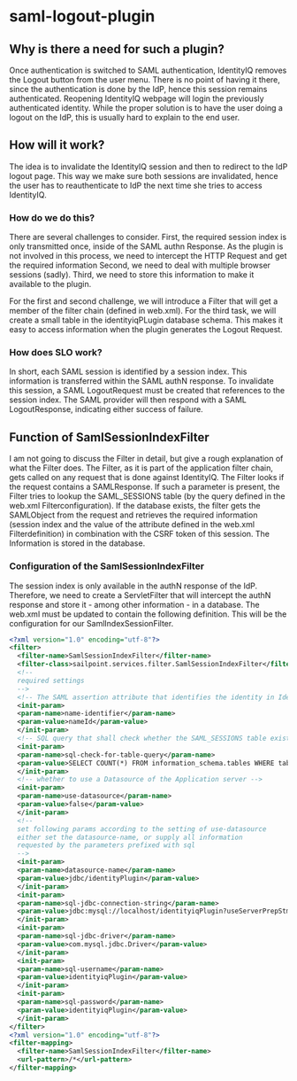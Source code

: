 # saml-logout-plugin
## Why is there a need for such a plugin?
Once authentication is switched to SAML authentication, IdentityIQ removes the Logout button from the user menu. There is no point of having it there, since the authentication is done by the IdP, hence this session remains authenticated. Reopening IdentityIQ webpage will login the previously authenticated identity. While the proper solution is to have the user doing a logout on the IdP, this is usually hard to explain to the end user.
 
## How will it work?
The idea is to invalidate the IdentityIQ session and then to redirect to the IdP logout page. This way we make sure both sessions are invalidated, hence the user has to reauthenticate to IdP the next time she tries to access IdentityIQ.

### How do we do this?
There are several challenges to consider.
First, the required session index is only transmitted once, inside of the SAML authn Response. As the plugin is not involved in this process, we need to intercept the HTTP Request and get the required information
Second, we need to deal with multiple browser sessions (sadly).
Third, we need to store this information to make it available to the plugin.
 
For the first and second challenge, we will introduce a Filter that will get a member of the filter chain (defined in web.xml).
For the third task, we will create a small table in the identityiqPLugin database schema. This makes it easy to access information when the plugin generates the Logout Request.
 
### How does SLO work?
In short, each SAML session is identified by a session index. This information is transferred within the SAML authN response. To invalidate this session, a SAML LogoutRequest must be created that references to the session index.
The SAML provider will then respond with a SAML LogoutResponse, indicating either success of failure.
  
## Function of SamlSessionIndexFilter
I am not going to discuss the Filter in detail, but give  a rough explanation of what the Filter does.
The Filter, as it is part of the application filter chain, gets called on any request that is done against IdentityIQ. The Filter looks if the request contains a SAMLResponse.
If such a parameter is present, the Filter tries to lookup the SAML_SESSIONS table (by the query defined in the web.xml Filterconfiguration).
If the database exists, the filter gets the SAMLObject from the request and retrieves the required information (session index and the value of the attribute defined in the web.xml Filterdefinition) in combination with the CSRF token of this session.
The Information is stored in the database.

### Configuration of the SamlSessionIndexFilter
The session index is only available in the authN response of the IdP. Therefore, we need to create a ServletFilter that will intercept the authN response and store it - among other information - in a database.
The web.xml must be updated to contain the following definition. This will be the configuration for our SamlIndexSessionFilter.
```xml
<?xml version="1.0" encoding="utf-8"?>  
<filter>  
  <filter-name>SamlSessionIndexFilter</filter-name>  
  <filter-class>sailpoint.services.filter.SamlSessionIndexFilter</filter-class>  
  <!--  
  required settings  
  -->  
  <!-- The SAML assertion attribute that identifies the identity in IdentityIQ -->  
  <init-param>  
  <param-name>name-identifier</param-name>  
  <param-value>nameId</param-value>  
  </init-param>  
  <!-- SQL query that shall check whether the SAML_SESSIONS table exists at all -->  
  <init-param>  
  <param-name>sql-check-for-table-query</param-name>  
  <param-value>SELECT COUNT(*) FROM information_schema.tables WHERE table_schema = 'identityiqPlugin' AND table_name = 'SAML_SESSIONS' LIMIT 1</param-value>  
  </init-param>  
  <!-- whether to use a Datasource of the Application server -->  
  <init-param>  
  <param-name>use-datasource</param-name>  
  <param-value>false</param-value>  
  </init-param>  
  <!--   
  set following params according to the setting of use-datasource  
  either set the datasource-name, or supply all information   
  requested by the parameters prefixed with sql  
  -->  
  <init-param>  
  <param-name>datasource-name</param-name>  
  <param-value>jdbc/identityPlugin</param-value>  
  </init-param>  
  <init-param>  
  <param-name>sql-jdbc-connection-string</param-name>  
  <param-value>jdbc:mysql://localhost/identityiqPlugin?useServerPrepStmts=true&amp;tinyInt1isBit=true&amp;useUnicode=true&amp;characterEncoding=utf8</param-value>  
  </init-param>  
  <init-param>  
  <param-name>sql-jdbc-driver</param-name>  
  <param-value>com.mysql.jdbc.Driver</param-value>  
  </init-param>  
  <init-param>  
  <param-name>sql-username</param-name>  
  <param-value>identityiqPlugin</param-value>  
  </init-param>  
  <init-param>  
  <param-name>sql-password</param-name>  
  <param-value>identityiqPlugin</param-value>  
  </init-param>  
</filter>  
<?xml version="1.0" encoding="utf-8"?>  
<filter-mapping>  
  <filter-name>SamlSessionIndexFilter</filter-name>  
  <url-pattern>/*</url-pattern>  
</filter-mapping>
```